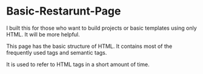 # Basic-Restarunt-Page

I built this for those who want to build projects or basic templates using only HTML. It will be more helpful.

This page has the basic structure of HTML. It contains most of the frequently used tags and semantic tags.

It is used to refer to HTML tags in a short amount of time.
